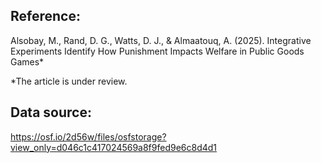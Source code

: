 ## Reference:
Alsobay, M., Rand, D. G., Watts, D. J., & Almaatouq, A. (2025). Integrative Experiments Identify How Punishment Impacts Welfare in Public Goods Games*

\*The article is under review.

## Data source:
https://osf.io/2d56w/files/osfstorage?view_only=d046c1c417024569a8f9fed9e6c8d4d1